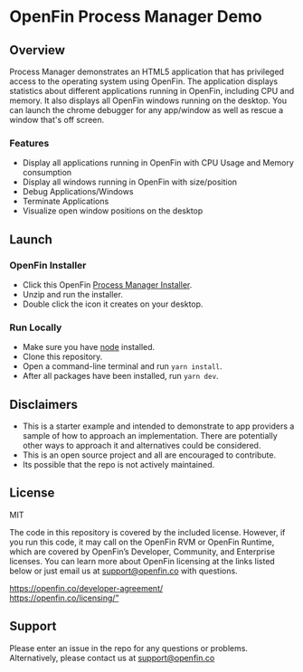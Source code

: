 # OpenFin Process Manager Demo

## Overview
Process Manager demonstrates an HTML5 application that has privileged access to the operating system using OpenFin. The application displays statistics about different applications running in OpenFin, including CPU and memory.  It also displays all OpenFin windows running on the desktop.  You can launch the chrome debugger for any app/window as well as rescue a window that's off screen.

### Features
* Display all applications running in OpenFin with CPU Usage and Memory consumption
* Display all windows running in OpenFin with size/position
* Debug Applications/Windows
* Terminate Applications
* Visualize open window positions on the desktop

## Launch
### OpenFin Installer
* Click this OpenFin [Process Manager Installer](https://install.openfin.co/download?fileName=ProcessManager&config=https://cdn.openfin.co/process-manager/app.json).
* Unzip and run the installer.
* Double click the icon it creates on your desktop.

### Run Locally
* Make sure you have [node](https://nodejs.org/en/) installed.
* Clone this repository.
* Open a command-line terminal and run `yarn install`.
* After all packages have been installed, run `yarn dev`.

## Disclaimers
* This is a starter example and intended to demonstrate to app providers a sample of how to approach an implementation. There are potentially other ways to approach it and alternatives could be considered. 
* This is an open source project and all are encouraged to contribute.
* Its possible that the repo is not actively maintained.

## License
MIT

The code in this repository is covered by the included license.
However, if you run this code, it may call on the OpenFin RVM or OpenFin Runtime, which are covered by OpenFin’s Developer, Community, and Enterprise licenses. You can learn more about OpenFin licensing at the links listed below or just email us at support@openfin.co with questions.

https://openfin.co/developer-agreement/ <br>
https://openfin.co/licensing/”

## Support
Please enter an issue in the repo for any questions or problems. 
<br> Alternatively, please contact us at support@openfin.co
